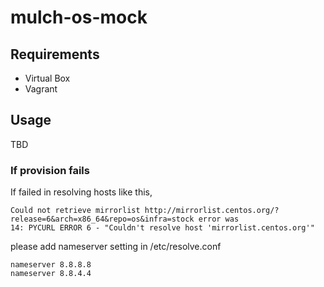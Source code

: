 # mulch-os-mock

## Requirements
* Virtual Box
* Vagrant

## Usage
TBD

### If provision fails
If failed in resolving hosts like this,

```
Could not retrieve mirrorlist http://mirrorlist.centos.org/?release=6&arch=x86_64&repo=os&infra=stock error was
14: PYCURL ERROR 6 - "Couldn't resolve host 'mirrorlist.centos.org'"
```

please add nameserver setting in /etc/resolve.conf

```
nameserver 8.8.8.8
nameserver 8.8.4.4
```
